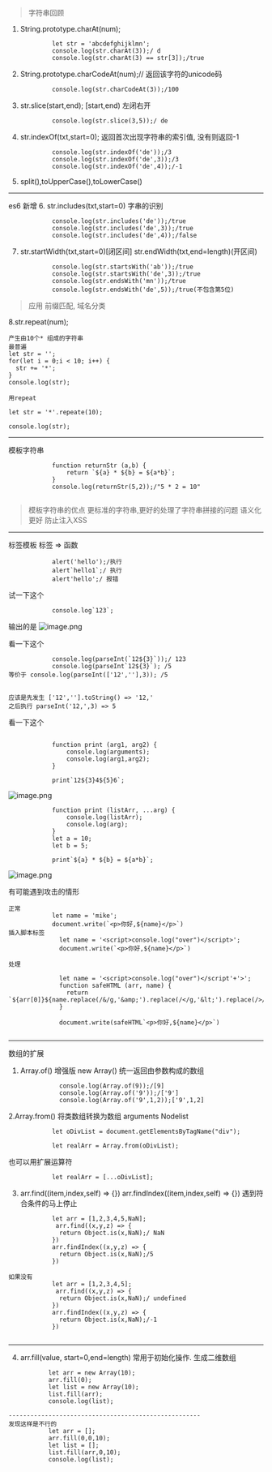 > 字符串回顾
1. String.prototype.charAt(num);
```
            let str = 'abcdefghijklmn';
            console.log(str.charAt(3));/ d
            console.log(str.charAt(3) == str[3]);/true
```
2. String.prototype.charCodeAt(num);// 返回该字符的unicode码 
```
            console.log(str.charCodeAt(3));/100
```
3. str.slice(start,end); [start,end) 左闭右开
```
            console.log(str.slice(3,5));/ de
```
4. str.indexOf(txt,start=0);
返回首次出现字符串的索引值, 没有则返回-1
```
            console.log(str.indexOf('de'));/3
            console.log(str.indexOf('de',3));/3
            console.log(str.indexOf('de',4));/-1
```
5. split(),toUpperCase(),toLowerCase()

-----------------------------------------------------------------
es6 新增
6. str.includes(txt,start=0) 字串的识别
```
            console.log(str.includes('de'));/true
            console.log(str.includes('de',3));/true
            console.log(str.includes('de',4));/false
```
7. str.startWidth(txt,start=0)[闭区间]
str.endWidth(txt,end=length)(开区间)
```
            console.log(str.startsWith('ab'));/true
            console.log(str.startsWith('de',3));/true
            console.log(str.endsWith('mn'));/true
            console.log(str.endsWith('de',5));/true(不包含第5位)
```
> 应用 前缀匹配, 域名分类

8.str.repeat(num);
```
产生由10个* 组成的字符串
最普遍
let str = '';
for(let i = 0;i < 10; i++) {
  str += '*';
}
console.log(str);

用repeat 

let str = '*'.repeate(10);

console.log(str);
```


-----------------------------------------
模板字符串

```
            function returnStr (a,b) {
            	return `${a} * ${b} = ${a*b}`;
            }
            console.log(returnStr(5,2));/"5 * 2 = 10"
            
```

> 模板字符串的优点
            更标准的字符串,更好的处理了字符串拼接的问题
            语义化更好
            防止注入XSS

----------------------
标签模板     标签 => 函数
```
            alert('hello');/执行
            alert`hello1`;/ 执行
            alert'hello';/ 报错
```
试一下这个
```
            console.log`123`;
```
输出的是
![image.png](https://upload-images.jianshu.io/upload_images/13637909-8545ce0c07fd4ee2.png?imageMogr2/auto-orient/strip%7CimageView2/2/w/1240)

看一下这个
```
            console.log(parseInt(`12${3}`));/ 123
            console.log(parseInt`12${3}`); /5
等价于 console.log(parseInt(['12',''],3)); /5


应该是先发生 ['12',''].toString() => '12,'
之后执行 parseInt('12,',3) => 5

```
看一下这个
```
            
            function print (arg1, arg2) {
            	console.log(arguments);
            	console.log(arg1,arg2);
            }
            
            print`12${3}4${5}6`;
```
![image.png](https://upload-images.jianshu.io/upload_images/13637909-4c96e6b719cef258.png?imageMogr2/auto-orient/strip%7CimageView2/2/w/1240)
```
            function print (listArr, ...arg) {
            	console.log(listArr);
            	console.log(arg);
            }
            let a = 10;
            let b = 5;
            
            print`${a} * ${b} = ${a*b}`;
```
![image.png](https://upload-images.jianshu.io/upload_images/13637909-222c5037e088cca9.png?imageMogr2/auto-orient/strip%7CimageView2/2/w/1240)


有可能遇到攻击的情形
```
正常
            let name = 'mike';
            document.write(`<p>你好,${name}</p>`)
插入脚本标签
              let name = '<script>console.log("over")</script>';
              document.write(`<p>你好,${name}</p>`)

处理
            
              let name = '<script>console.log("over")</script'+'>';
              function safeHTML (arr, name) {
                return `${arr[0]}${name.replace(/&/g,'&amp;').replace(/</g,'&lt;').replace(/>/g,'&gt;')}${arr[1]}`
              }
              
              document.write(safeHTML`<p>你好,${name}</p>`)
            	
```

----------------------------------
数组的扩展
1. Array.of() 增强版 new Array()
统一返回由参数构成的数组
```
              console.log(Array.of(9));/[9]
              console.log(Array.of('9'));/['9']
              console.log(Array.of('9',1,2));['9',1,2]
```

2.Array.from() 将类数组转换为数组 arguments  Nodelist
```
            let oDivList = document.getElementsByTagName("div");
            	
            let realArr = Array.from(oDivList);
```
也可以用扩展运算符
```
            let realArr = [...oDivList];
```

3. arr.find((item,index,self) => {})
arr.findIndex((item,index,self) => {})
遇到符合条件的马上停止
```
            let arr = [1,2,3,4,5,NaN];
             arr.find((x,y,z) => {
              return Object.is(x,NaN);/ NaN
            })
            arr.findIndex((x,y,z) => {
              return Object.is(x,NaN);/5
            })

如果没有
            let arr = [1,2,3,4,5];
             arr.find((x,y,z) => {
              return Object.is(x,NaN);/ undefined
            })
            arr.findIndex((x,y,z) => {
              return Object.is(x,NaN);/-1
            })


```
-------
4. arr.fill(value, start=0,end=length) 常用于初始化操作.
生成二维数组
```
           let arr = new Array(10);
           arr.fill(0);
           let list = new Array(10);
           list.fill(arr);
           console.log(list);

-----------------------------------------------------
发现这样是不行的
           let arr = [];
           arr.fill(0,0,10);
           let list = [];
           list.fill(arr,0,10);
           console.log(list);

```